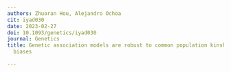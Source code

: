 ```yaml
---
authors: Zhuoran Hou, Alejandro Ochoa
cit: iyad030
date: 2023-02-27
doi: 10.1093/genetics/iyad030
journal: Genetics
title: Genetic association models are robust to common population kinship estimation
  biases

---
```

